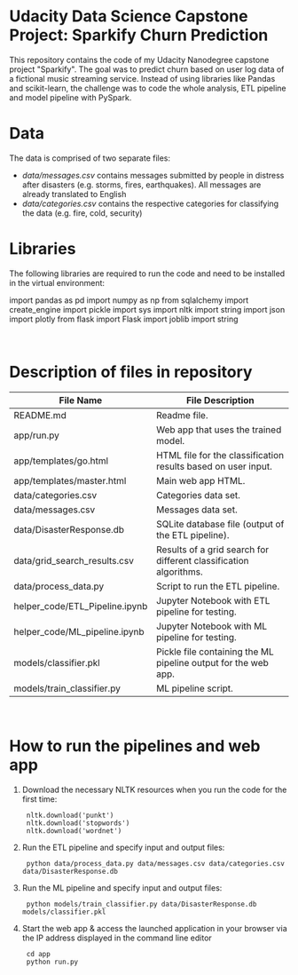 # Udacity Data Science Capstone Project: Sparkify Churn Prediction

This repository contains the code of my Udacity Nanodegree capstone project "Sparkify". The goal was to predict churn based on user log data of a fictional music streaming service. Instead of using libraries like Pandas and scikit-learn, the challenge was to code the whole analysis, ETL pipeline and model pipeline with PySpark.


# Data

The data is comprised of two separate files:

- *data/messages.csv* contains messages submitted by people in distress after disasters (e.g. storms, fires, earthquakes). All messages are already translated to English
- *data/categories.csv* contains the respective categories for classifying the data (e.g. fire, cold, security)


# Libraries

The following libraries are required to run the code and need to be installed in the virtual environment:

import pandas as pd
    import numpy as np
    from sqlalchemy import create_engine
    import pickle
    import sys
    import nltk
    import string
    import json
    import plotly
    from flask import Flask
    import joblib
    import string


<br>


# Description of files in repository

File Name	  				| File Description
-------------				        | -------------
README.md				    | Readme file.
app/run.py 				    | Web app that uses the trained model.
app/templates/go.html                       | HTML file for the classification results based on user input.
app/templates/master.html                   | Main web app HTML.
data/categories.csv                         | Categories data set.
data/messages.csv                           | Messages data set.
data/DisasterResponse.db                    | SQLite database file (output of the ETL pipeline).
data/grid_search_results.csv                | Results of a grid search for different classification algorithms.
data/process_data.py                        | Script to run the ETL pipeline.
helper_code/ETL_Pipeline.ipynb              | Jupyter Notebook with ETL pipeline for testing.
helper_code/ML_pipeline.ipynb               | Jupyter Notebook with ML pipeline for testing.
models/classifier.pkl                       | Pickle file containing the ML pipeline output for the web app.
models/train_classifier.py                  | ML pipeline script.

<br>


# How to run the pipelines and web app

1. Download the necessary NLTK resources when you run the code for the first time:

        nltk.download('punkt')
        nltk.download('stopwords')
        nltk.download('wordnet')

2. Run the ETL pipeline and specify input and output files:
        
        python data/process_data.py data/messages.csv data/categories.csv data/DisasterResponse.db

3. Run the ML pipeline and specify input and output files:

        python models/train_classifier.py data/DisasterResponse.db models/classifier.pkl

4. Start the web app & access the launched application in your browser via the IP address displayed in the command line editor

        cd app
        python run.py
